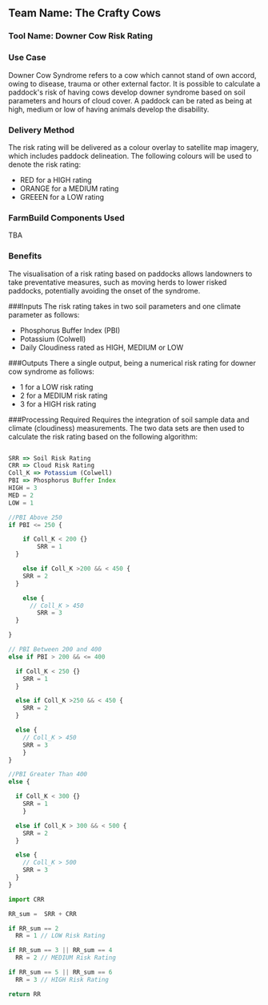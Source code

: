 ## Team Name: The Crafty Cows

### Tool Name: Downer Cow Risk Rating

### Use Case
Downer Cow Syndrome refers to a cow which cannot stand of own accord, owing to disease, trauma or other external factor. It is possible to calculate a paddock's risk of having cows develop downer syndrome based on soil parameters and hours of cloud cover. A paddock can be rated as being at high, medium or low of having animals develop the disability.

### Delivery Method
The risk rating will be delivered as a colour overlay to satellite map imagery, which includes paddock delineation. The following colours will be used to denote the risk rating:

* RED for a HIGH rating
* ORANGE for a MEDIUM rating
* GREEEN for a LOW rating

### FarmBuild Components Used
TBA

### Benefits
The visualisation of a risk rating based on paddocks allows landowners to take preventative measures, such as moving herds to lower risked paddocks, potentially avoiding the onset of the syndrome.

###Inputs
The risk rating takes in two soil parameters and one climate parameter as follows:

* Phosphorus Buffer Index (PBI)
* Potassium (Colwell)
* Daily Cloudiness rated as HIGH, MEDIUM or LOW

###Outputs
There a single output, being a numerical risk rating for downer cow syndrome as follows:

* 1 for a LOW risk rating
* 2 for a MEDIUM risk rating
* 3 for a HIGH risk rating

###Processing Required
Requires the integration of soil sample data and climate (cloudiness) measurements. The two data sets are then used to calculate the risk rating based on the following algorithm:

```javascript

SRR => Soil Risk Rating
CRR => Cloud Risk Rating
Coll_K => Potassium (Colwell)
PBI => Phosphorus Buffer Index
HIGH = 3
MED = 2
LOW = 1

//PBI Above 250
if PBI <= 250 {

	if Coll_K < 200 {}
		SRR = 1
  }

	else if Coll_K >200 && < 450 {
    SRR = 2
  }

	else {
	  // Coll_K > 450
		SRR = 3
  }

}

// PBI Between 200 and 400
else if PBI > 200 && <= 400

  if Coll_K < 250 {}
    SRR = 1
  }

  else if Coll_K >250 && < 450 {
    SRR = 2
  }

  else {
    // Coll_K > 450
    SRR = 3
    }
}

//PBI Greater Than 400
else {

  if Coll_K < 300 {}
    SRR = 1
    }

  else if Coll_K > 300 && < 500 {
    SRR = 2
  }

  else {
    // Coll_K > 500
    SRR = 3
  }
}

import CRR

RR_sum =  SRR + CRR

if RR_sum == 2
  RR = 1 // LOW Risk Rating

if RR_sum == 3 || RR_sum == 4
  RR = 2 // MEDIUM Risk Rating

if RR_sum == 5 || RR_sum == 6
  RR = 3 // HIGH Risk Rating

return RR
